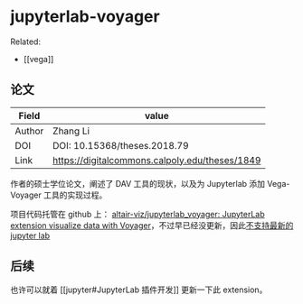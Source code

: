 jupyterlab-voyager
===

Related:

- [[vega]]

## 论文

| Field  | value                                          |
| ------ | ---------------------------------------------- |
| Author | Zhang Li                                       |
| DOI    | DOI: 10.15368/theses.2018.79                   |
| Link   | https://digitalcommons.calpoly.edu/theses/1849 |

作者的硕士学位论文，阐述了 DAV 工具的现状，以及为 Jupyterlab 添加 Vega-Voyager 工具的实现过程。

项目代码托管在 github 上： [altair-viz/jupyterlab_voyager: JupyterLab extension visualize data with Voyager](https://github.com/altair-viz/jupyterlab_voyager)，不过早已经没更新，因此[不支持最新的 jupyter lab](https://github.com/altair-viz/jupyterlab_voyager/issues/82)


## 后续

也许可以就着 [[jupyter#JupyterLab 插件开发]] 更新一下此 extension。
